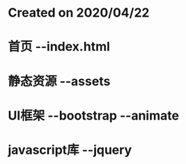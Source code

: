 
# Created on 2020/04/22

# 首页 --index.html

# 静态资源 --assets

# UI框架 --bootstrap --animate

# javascript库 --jquery